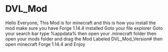 # DVL_Mod
Hello Everyone,
This Mod is for minecraft and this is how you install the mod
make sure you have Forge 1.14.4 installed
Goto your file explorer
Goto your search bar
type %appdata%
then open your .minecraft folder
then open your mods folder and drag the Mod Labeled DVL_Mod_Version#
then open minecraft Forge 1.14.4 and Enjoy

